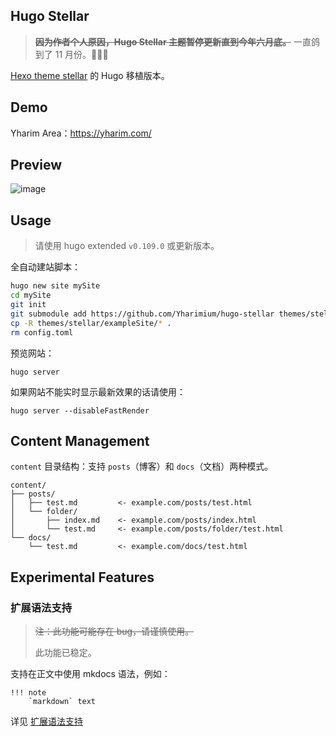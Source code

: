 ## Hugo Stellar

> ~~**因为作者个人原因，Hugo Stellar 主题暂停更新直到今年六月底。**~~ 一直鸽到了 11 月份。🙏🙏🙏

[Hexo theme stellar](https://github.com/xaoxuu/hexo-theme-stellar) 的 Hugo 移植版本。

## Demo

Yharim Area：<https://yharim.com/>

## Preview

![image](https://github.com/Yharimium/hugo-stellar/assets/97100140/01f07272-8959-4d2d-b40e-0dc388daa47a)


## Usage

> 请使用 hugo extended `v0.109.0` 或更新版本。

全自动建站脚本：

``` sh
hugo new site mySite
cd mySite
git init
git submodule add https://github.com/Yharimium/hugo-stellar themes/stellar
cp -R themes/stellar/exampleSite/* .
rm config.toml
```

预览网站：

```
hugo server
```

如果网站不能实时显示最新效果的话请使用：

```
hugo server --disableFastRender
```

## Content Management

`content` 目录结构：支持 `posts`（博客）和 `docs`（文档）两种模式。

```
content/
├── posts/
│   ├── test.md         <- example.com/posts/test.html
│   └── folder/
│       ├── index.md    <- example.com/posts/index.html
│       └── test.md     <- example.com/posts/folder/test.html
└── docs/
    └── test.md         <- example.com/docs/test.html
```

## Experimental Features

### 扩展语法支持

> ~~注：此功能可能存在 bug，请谨慎使用。~~
>
> 此功能已稳定。

支持在正文中使用 mkdocs 语法，例如：

```
!!! note
    `markdown` text
```

详见 [扩展语法支持](https://yharim.com/posts/%E5%BB%BA%E7%AB%99/%E6%89%A9%E5%B1%95%E8%AF%AD%E6%B3%95%E6%94%AF%E6%8C%81/)

